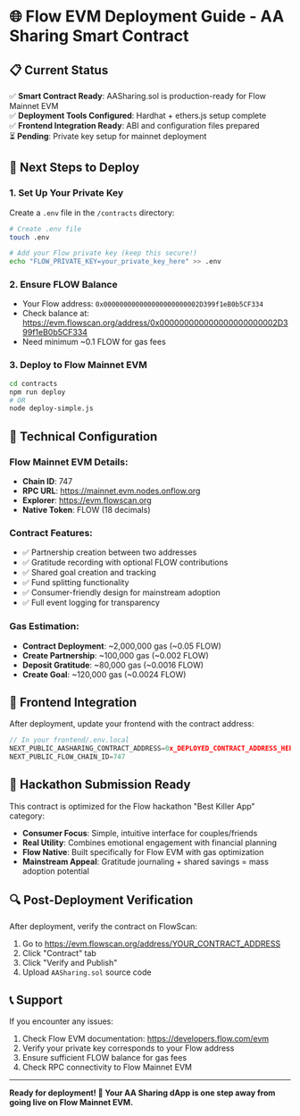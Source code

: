 # 🌐 Flow EVM Deployment Guide - AA Sharing Smart Contract

## 📋 Current Status
✅ **Smart Contract Ready**: AASharing.sol is production-ready for Flow Mainnet EVM  
✅ **Deployment Tools Configured**: Hardhat + ethers.js setup complete  
✅ **Frontend Integration Ready**: ABI and configuration files prepared  
⏳ **Pending**: Private key setup for mainnet deployment  

## 🚀 Next Steps to Deploy

### 1. Set Up Your Private Key
Create a `.env` file in the `/contracts` directory:
```bash
# Create .env file
touch .env

# Add your Flow private key (keep this secure!)
echo "FLOW_PRIVATE_KEY=your_private_key_here" >> .env
```

### 2. Ensure FLOW Balance
- Your Flow address: `0x000000000000000000000002D399f1eB0b5CF334`
- Check balance at: https://evm.flowscan.org/address/0x000000000000000000000002D399f1eB0b5CF334
- Need minimum ~0.1 FLOW for gas fees

### 3. Deploy to Flow Mainnet EVM
```bash
cd contracts
npm run deploy
# OR
node deploy-simple.js
```

## 🔧 Technical Configuration

### Flow Mainnet EVM Details:
- **Chain ID**: 747
- **RPC URL**: https://mainnet.evm.nodes.onflow.org
- **Explorer**: https://evm.flowscan.org
- **Native Token**: FLOW (18 decimals)

### Contract Features:
- ✅ Partnership creation between two addresses
- ✅ Gratitude recording with optional FLOW contributions
- ✅ Shared goal creation and tracking  
- ✅ Fund splitting functionality
- ✅ Consumer-friendly design for mainstream adoption
- ✅ Full event logging for transparency

### Gas Estimation:
- **Contract Deployment**: ~2,000,000 gas (~0.05 FLOW)
- **Create Partnership**: ~100,000 gas (~0.002 FLOW)
- **Deposit Gratitude**: ~80,000 gas (~0.0016 FLOW)
- **Create Goal**: ~120,000 gas (~0.0024 FLOW)

## 📱 Frontend Integration

After deployment, update your frontend with the contract address:

```typescript
// In your frontend/.env.local
NEXT_PUBLIC_AASHARING_CONTRACT_ADDRESS=0x_DEPLOYED_CONTRACT_ADDRESS_HERE
NEXT_PUBLIC_FLOW_CHAIN_ID=747
```

## 🎯 Hackathon Submission Ready

This contract is optimized for the Flow hackathon "Best Killer App" category:

- **Consumer Focus**: Simple, intuitive interface for couples/friends
- **Real Utility**: Combines emotional engagement with financial planning
- **Flow Native**: Built specifically for Flow EVM with gas optimization
- **Mainstream Appeal**: Gratitude journaling + shared savings = mass adoption potential

## 🔍 Post-Deployment Verification

After deployment, verify the contract on FlowScan:
1. Go to https://evm.flowscan.org/address/YOUR_CONTRACT_ADDRESS
2. Click "Contract" tab
3. Click "Verify and Publish"
4. Upload `AASharing.sol` source code

## 📞 Support

If you encounter any issues:
1. Check Flow EVM documentation: https://developers.flow.com/evm
2. Verify your private key corresponds to your Flow address
3. Ensure sufficient FLOW balance for gas fees
4. Check RPC connectivity to Flow Mainnet EVM

---

**Ready for deployment! 🚀 Your AA Sharing dApp is one step away from going live on Flow Mainnet EVM.**